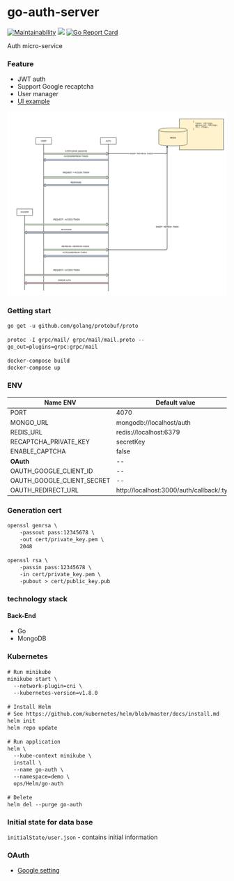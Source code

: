 # go-auth-server

[![Maintainability](https://api.codeclimate.com/v1/badges/32dbb31cde6ea8f52cf0/maintainability)](https://codeclimate.com/github/batazor/go-auth/maintainability)
[![](https://images.microbadger.com/badges/image/batazor/go-auth.svg)](https://microbadger.com/images/batazor/go-auth "Get your own image badge on microbadger.com")
[![Go Report Card](https://goreportcard.com/badge/github.com/micro-company/go-auth)](https://goreportcard.com/report/github.com/micro-company/go-auth)

Auth micro-service


### Feature

+ JWT auth
+ Support Google recaptcha
+ User manager
+ [UI example](https://micro-company.github.io/react-app/)


![Schema auth-service](docs/schema.png)

### Getting start

```
go get -u github.com/golang/protobuf/proto

protoc -I grpc/mail/ grpc/mail/mail.proto --go_out=plugins=grpc:grpc/mail

docker-compose build
docker-compose up
```

### ENV

| Name ENV                    | Default value                              |
|-----------------------------|--------------------------------------------|
| PORT                        | 4070                                       |
| MONGO_URL                   | mongodb://localhost/auth                   |
| REDIS_URL                   | redis://localhost:6379                     |
| RECAPTCHA_PRIVATE_KEY       | secretKey                                  |
| ENABLE_CAPTCHA              | false                                      |
| **OAuth**                   | --                                         |
| OAUTH_GOOGLE_CLIENT_ID      | --                                         |
| OAUTH_GOOGLE_CLIENT_SECRET  | --                                         |
| OAUTH_REDIRECT_URL          | http://localhost:3000/auth/callback/:type  |

### Generation cert

```
openssl genrsa \
    -passout pass:12345678 \
    -out cert/private_key.pem \
    2048
    
openssl rsa \
    -passin pass:12345678 \
    -in cert/private_key.pem \
    -pubout > cert/public_key.pub
```

### technology stack

#### Back-End

* Go
* MongoDB

### Kubernetes

```
# Run minikube
minikube start \
  --network-plugin=cni \
  --kubernetes-version=v1.8.0
  
# Install Helm
# See https://github.com/kubernetes/helm/blob/master/docs/install.md
helm init
helm repo update

# Run application
helm \
  --kube-context minikube \
  install \
  --name go-auth \
  --namespace=demo \
  ops/Helm/go-auth
  
# Delete
helm del --purge go-auth
```

### Initial state for data base

`initialState/user.json` - contains initial information 

### OAuth

+ [Google setting](https://developers.google.com/identity/protocols/OAuth2)